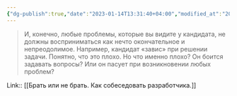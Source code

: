 ```yaml
---
{"dg-publish":true,"date":"2023-01-14T13:31:40+04:00","modified_at":"2023-03-25T14:07:17+04:00","title":"Проблемы - это только повод призадуматься","permalink":"/quotes/202204090842/","dgPassFrontmatter":true}
---
```



> И, конечно, любые проблемы, которые вы видите у кандидата, не должны восприниматься как нечто окончательное и непреодолимое. Например, кандидат «завис» при решении задачи. Понятно, что это плохо. Но что именно плохо? Он боится задавать вопросы? Или он пасует при возникновении любых проблем?

Link:: [[Брать или не брать. Как собеседовать разработчика.]]
